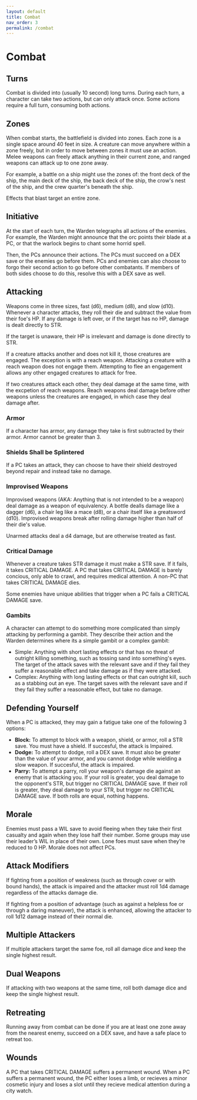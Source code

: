 ```yaml
---
layout: default
title: Combat
nav_order: 3
permalink: /combat
---
```


# Combat

## Turns
Combat is divided into (usually 10 second) long turns. During each turn, a character can take two actions, but can only attack once. Some actions require a full turn, consuming both actions.

## Zones
When combat starts, the battlefield is divided into zones. Each zone is a single space around 40 feet in size. A creature can move anywhere within a zone freely, but in order to move between zones it must use an action. Melee weapons can freely attack anything in their current zone, and ranged weapons can attack up to one zone away.

For example, a battle on a ship might use the zones of: the front deck of the ship, the main deck of the ship, the back deck of the ship, the crow's nest of the ship, and the crew quarter's beneath the ship.

Effects that blast target an entire zone.

## Initiative
At the start of each turn, the Warden telegraphs all actions of the enemies. For example, the Warden might announce that the orc points their blade at a PC, or that the warlock begins to chant some horrid spell.

Then, the PCs announce their actions. The PCs must succeed on a DEX save or the enemies go before them. PCs and enemies can also choose to forgo their second action to go before other combatants. If members of both sides choose to do this, resolve this with a DEX save as well.

## Attacking
Weapons come in three sizes, fast (d6), medium (d8), and slow (d10). Whenever a character attacks, they roll their die and subtract the value from their foe's HP. If any damage is left over, or if the target has no HP, damage is dealt directly to STR.

If the target is unaware, their HP is irrelevant and damage is done directly to STR.

If a creature attacks another and does not kill it, those creatures are engaged. The exception is with a reach weapon. Attacking a creature with a reach weapon does not engage them. Attempting to flee an engagement allows any other engaged creatures to attack for free.

If two creatures attack each other, they deal damage at the same time, with the excpetion of reach weapons. Reach weapons deal damage before other weapons unless the creatures are engaged, in which case they deal damage after. 

### Armor
If a character has armor, any damage they take is first subtracted by their armor. Armor cannot be greater than 3.

### Shields Shall be Splintered
If a PC takes an attack, they can choose to have their shield destroyed beyond repair and instead take no damage.

### Improvised Weapons
Improvised weapons (AKA: Anything that is not intended to be a weapon) deal damage as a weapon of equivalency. A bottle dealls damage like a dagger (d6), a chair leg like a mace (d8), or a chair itself like a greatsword (d10). Improvised weapons break after rolling damage higher than half of their die's value.

Unarmed attacks deal a d4 damage, but are otherwise treated as fast.

### Critical Damage
Whenever a creature takes STR damage it must make a STR save. If it fails, it takes CRITICAL DAMAGE. A PC that takes CRITICAL DAMAGE is barely concious, only able to crawl, and requires medical attention. A non-PC that takes CRITICAL DAMAGE dies.

Some enemies have unique abilities that trigger when a PC fails a CRITICAL DAMAGE save.

### Gambits
A character can attempt to do something more complicated than simply attacking by performing a gambit. They describe their action and the Warden determines where its a simple gambit or a complex gambit:
- Simple: Anything with short lasting effects or that has no threat of outright killing something, such as tossing sand into something's eyes. The target of the attack saves with the relevant save and if they fail they suffer a reasonable effect and take damage as if they were attacked.
- Complex: Anything with long lasting effects or that can outright kill, such as a stabbing out an eye. The target saves with the relevant save and if they fail they suffer a reasonable effect, but take no damage.

## Defending Yourself
When a PC is attacked, they may gain a fatigue take one of the following 3 options:

- **Block:** To attempt to block with a weapon, shield, or armor, roll a STR save. You must have a shield. If succesful, the attack is Impaired.
- **Dodge:** To attempt to dodge, roll a DEX save. It must also be greater than the value of your armor, and you cannot dodge while wielding a slow weapon. If succesful, the attack is impaired.
- **Parry:** To attempt a parry, roll your weapon's damage die against an enemy that is attacking you. If your roll is greater, you deal damage to the opponent's STR, but trigger no CRITICAL DAMAGE save. If their roll is greater, they deal damage to your STR, but trigger no CRITICAL DAMAGE save. If both rolls are equal, nothing happens.

## Morale
Enemies must pass a WIL save to avoid fleeing when they take their first casualty and again when they lose half their number. Some groups may use their leader’s WIL in place of their own. Lone foes must save when they’re reduced to 0 HP. Morale does not affect PCs.

## Attack Modifiers
If fighting from a position of weakness (such as through cover or with bound hands), the attack is impaired and the attacker must roll 1d4 damage regardless of the attacks damage die.

If fighting from a position of advantage (such as against a helpless foe or through a daring maneuver), the attack is enhanced, allowing the attacker to roll 1d12 damage instead of their normal die.

## Multiple Attackers
If multiple attackers target the same foe, roll all damage dice and keep the single highest result.

## Dual Weapons
If attacking with two weapons at the same time, roll both damage dice and keep the single highest result.

## Retreating
Running away from combat can be done if you are at least one zone away from the nearest enemy, succeed on a DEX save, and have a safe place to retreat too.

## Wounds
A PC that takes CRITICAL DAMAGE suffers a permanent wound. When a PC suffers a permanent wound, the PC either loses a limb, or recieves a minor cosmetic injury and loses a slot until they recieve medical attention during a city watch.

